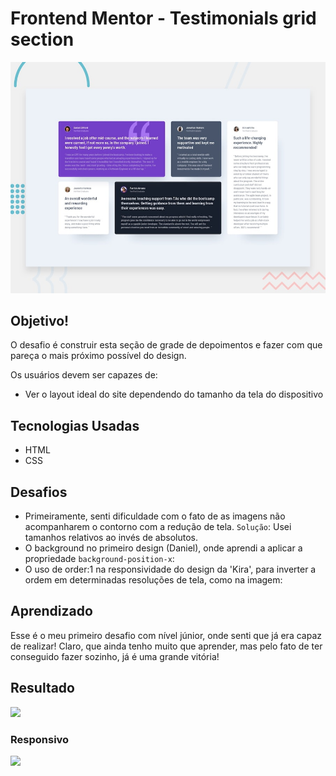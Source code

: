 # Frontend Mentor - Testimonials grid section

![Design preview for the Testimonials grid section coding challenge](./design/desktop-preview.jpg)

## Objetivo!

O desafio é construir esta seção de grade de depoimentos e fazer com que pareça o mais próximo possível do design.

Os usuários devem ser capazes de:

- Ver o layout ideal do site dependendo do tamanho da tela do dispositivo



## Tecnologias Usadas

* HTML
* CSS

## Desafios

* Primeiramente, senti dificuldade com o fato de as imagens não acompanharem o contorno com a redução de tela. `Solução`: Usei tamanhos relativos ao invés de absolutos.
* O background no primeiro design (Daniel), onde aprendi a aplicar a propriedade `background-position-x`:
* O uso de order:1 na responsividade do design da 'Kira', para inverter a ordem em determinadas resoluções de tela, como na imagem: 

## Aprendizado
Esse é o meu primeiro desafio com nível júnior, onde senti que já era capaz de realizar! Claro, que ainda tenho muito que aprender, mas pelo fato de ter conseguido fazer sozinho, já é uma grande vitória!



## Resultado
<img src="./crc/images/Resultado.gif">

### Responsivo
<img src="./crc/images/Resultado-Responsivo.gif">
